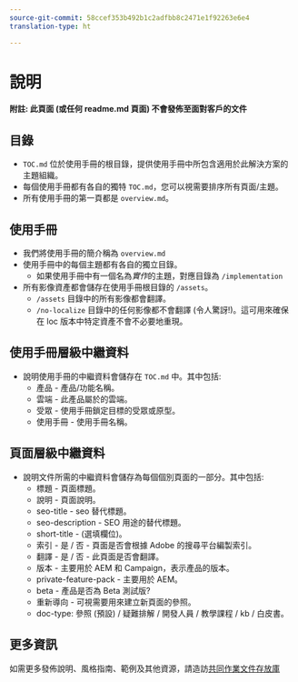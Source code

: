 ```yaml
---
source-git-commit: 58ccef353b492b1c2adfbb8c2471e1f92263e6e4
translation-type: ht

---
```

# 說明

**附註: 此頁面 (或任何 readme.md 頁面) 不會發佈至面對客戶的文件**

## 目錄

+ `TOC.md` 位於使用手冊的根目錄，提供使用手冊中所包含適用於此解決方案的主題組織。
+ 每個使用手冊都有各自的獨特 `TOC.md`，您可以視需要排序所有頁面/主題。
+ 所有使用手冊的第一頁都是 `overview.md`。

## 使用手冊

+ 我們將使用手冊的簡介稱為 `overview.md`
+ 使用手冊中的每個主題都有各自的獨立目錄。
   + 如果使用手冊中有一個名為*實作*的主題，對應目錄為 `/implementation`
+ 所有影像資產都會儲存在使用手冊根目錄的 `/assets`。
   + `/assets` 目錄中的所有影像都會翻譯。
   + `/no-localize` 目錄中的任何影像都不會翻譯 (令人驚訝!)。這可用來確保在 loc 版本中特定資產不會不必要地重現。

## 使用手冊層級中繼資料

+ 說明使用手冊的中繼資料會儲存在 `TOC.md` 中。其中包括:
   + 產品 - 產品/功能名稱。
   + 雲端 - 此產品屬於的雲端。
   + 受眾 - 使用手冊鎖定目標的受眾或原型。
   + 使用手冊 - 使用手冊名稱。

## 頁面層級中繼資料

+ 說明文件所需的中繼資料會儲存為每個個別頁面的一部分。其中包括:
   + 標題 - 頁面標題。
   + 說明 - 頁面說明。
   + seo-title - seo 替代標題。
   + seo-description - SEO 用途的替代標題。
   + short-title - (選填欄位)。
   + 索引 - 是 / 否 - 頁面是否會根據 Adobe 的搜尋平台編製索引。
   + 翻譯 - 是 / 否 - 此頁面是否會翻譯。
   + 版本 - 主要用於 AEM 和 Campaign，表示產品的版本。
   + private-feature-pack - 主要用於 AEM。
   + beta - 產品是否為 Beta 測試版?
   + 重新導向 - 可視需要用來建立新頁面的參照。
   + doc-type: 參照 (預設) / 疑難排解 / 開發人員 / 教學課程 / kb / 白皮書。

## 更多資訊

如需更多發佈說明、風格指南、範例及其他資源，請造訪[共同作業文件存放庫](https://git.corp.adobe.com/AdobeDocs/collaborative-doc-instructions)
